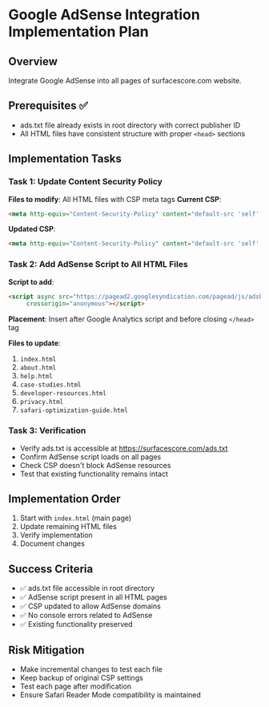# Google AdSense Integration Implementation Plan

## Overview
Integrate Google AdSense into all pages of surfacescore.com website.

## Prerequisites ✅
- ads.txt file already exists in root directory with correct publisher ID
- All HTML files have consistent structure with proper `<head>` sections

## Implementation Tasks

### Task 1: Update Content Security Policy
**Files to modify**: All HTML files with CSP meta tags
**Current CSP**: 
```html
<meta http-equiv="Content-Security-Policy" content="default-src 'self'; script-src 'self' 'unsafe-inline' https://www.googletagmanager.com; style-src 'self' 'unsafe-inline'; img-src 'self' data: https:; connect-src 'self' https://www.google-analytics.com; font-src 'self' https://fonts.gstatic.com;">
```

**Updated CSP**:
```html
<meta http-equiv="Content-Security-Policy" content="default-src 'self'; script-src 'self' 'unsafe-inline' https://www.googletagmanager.com https://pagead2.googlesyndication.com; style-src 'self' 'unsafe-inline'; img-src 'self' data: https: https://tpc.googlesyndication.com; connect-src 'self' https://www.google-analytics.com https://googleads.g.doubleclick.net; font-src 'self' https://fonts.gstatic.com;">
```

### Task 2: Add AdSense Script to All HTML Files
**Script to add**:
```html
<script async src="https://pagead2.googlesyndication.com/pagead/js/adsbygoogle.js?client=ca-pub-8248403820035955"
     crossorigin="anonymous"></script>
```

**Placement**: Insert after Google Analytics script and before closing `</head>` tag

**Files to update**:
1. `index.html`
2. `about.html`
3. `help.html`
4. `case-studies.html`
5. `developer-resources.html`
6. `privacy.html`
7. `safari-optimization-guide.html`

### Task 3: Verification
- Verify ads.txt is accessible at https://surfacescore.com/ads.txt
- Confirm AdSense script loads on all pages
- Check CSP doesn't block AdSense resources
- Test that existing functionality remains intact

## Implementation Order
1. Start with `index.html` (main page)
2. Update remaining HTML files
3. Verify implementation
4. Document changes

## Success Criteria
- ✅ ads.txt file accessible in root directory
- ✅ AdSense script present in all HTML pages
- ✅ CSP updated to allow AdSense domains
- ✅ No console errors related to AdSense
- ✅ Existing functionality preserved

## Risk Mitigation
- Make incremental changes to test each file
- Keep backup of original CSP settings
- Test each page after modification
- Ensure Safari Reader Mode compatibility is maintained